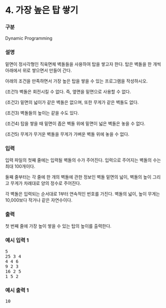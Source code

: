 # 4. 가장 높은 탑 쌓기

### 구분

<p>Dynamic Programming</p>

### 설명

<p>밑면이 정사각형인 직육면체 벽돌들을 사용하여 탑을 쌓고자 한다. 탑은 벽돌을 한 개씩 아래에서 위로 쌓으면서 만들어 간다.</p>

<p>아래의 조건을 만족하면서 가장 높은 탑을 쌓을 수 있는 프로그램을 작성하시오.</p>

<p>(조건1) 벽돌은 회전시킬 수 없다. 즉, 옆면을 밑면으로 사용할 수 없다.</p>

<p>(조건2) 밑면의 넓이가 같은 벽돌은 없으며, 또한 무게가 같은 벽돌도 없다.</p>

<p>(조건3) 벽돌들의 높이는 같을 수도 있다.</p>

<p>(조건4) 탑을 쌓을 때 밑면이 좁은 벽돌 위에 밑면이 넓은 벽돌은 놓을 수 없다.</p>

<p>(조건5) 무게가 무거운 벽돌을 무게가 가벼운 벽돌 위에 놓을 수 없다.</p>

### 입력

<p>입력 파일의 첫째 줄에는 입력될 벽돌의 수가 주어진다. 입력으로 주어지는 벽돌의 수는 최대 100개이다.</p>

<p>둘째 줄부터는 각 줄에 한 개의 벽돌에 관한 정보인 벽돌 밑면의 넓이, 벽돌의 높이 그리고 무게가 차례대로 양의 정수로 주어진다.</p>

<p>각 벽돌은 입력되는 순서대로 1부터 연속적인 번호를 가진다. 벽돌의 넓이, 높이 무게는 10,000보다 작거나 같은 자연수이다.</p>

### 출력

<p>첫 번째 줄에 가장 높이 쌓을 수 있는 탑의 높이를 출력한다.</p>

### 예시 입력 1

<pre>5
25 3 4
4 4 6
9 2 3
16 2 5
1 5 2
</pre>

### 예시 출력 1

<pre>10</pre>